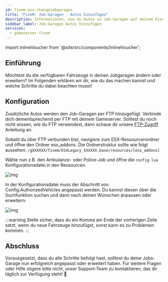 ```yaml
---
id: fivem-esx-changejobgarages
title: "FiveM: Job-Garagen - Autos hinzufügen"
description: Informationen, wie du Autos zu Job-Garagen auf deinem FiveM Server mit ESX von ZAP-Hosting hinzufügen kannst - ZAP-Hosting.com Dokumentation
sidebar_label: Job-Garagen Autos hinzufügen
services:
  - gameserver-fivem
---
```


import InlineVoucher from '@site/src/components/InlineVoucher';



## Einführung

Möchtest du die verfügbaren Fahrzeuge in deinen Jobgaragen ändern oder erweitern? Im Folgenden erklären wir dir, wie du das machen kannst und welche Schritte du dabei beachten musst!

<InlineVoucher />



## Konfiguration

Zusätzliche Autos werden den Job-Garagen per FTP hinzugefügt. Verbinde dich dementsprechend per FTP mit deinem Gameserver. Solltest du noch nicht wissen, wie du FTP verwendest, dann schaue dir unsere [FTP-Zugriff](gameserver-ftpaccess.md) Anleitung an. 

Sobald du über FTP verbunden bist, navigiere zum ESX-Ressourcenordner und öffne den Ordner esx_addons. Die Ordnerstruktur sollte wie folgt aussehen: `/gXXXXXX/fivem/ESXLegacy_XXXXXX.base/resources/[esx_addons]`

Wähle nun z.B. den Ambulance- oder Police-Job und öffne die `config.lua` Konfigurationsdatei in den Ressourcen.

![img](https://screensaver01.zap-hosting.com/index.php/s/xQYbzYs2xAkb5fp/preview)

In der Konfigurationsdatei muss der Abschnitt von Config.AuthorizedVehicles angepasst werden. Du kannst diesen über die Suchfunktion suchen und dann nach deinen Wünschen anpassen oder erweitern:

![img](https://screensaver01.zap-hosting.com/index.php/s/eyK7q78aewrpJtx/preview)

:::warning
Stelle sicher, dass du ein Komma am Ende der vorherigen Zeile setzt, wenn du neue Fahrzeuge hinzufügst, sonst kann es zu Problemen kommen.
:::

## Abschluss
Vorausgesetzt, dass du alle Schritte befolgt hast, solltest du deine Jobs-Garage nun erfolgreich angepasst oder erweitert haben. Für weitere Fragen oder Hilfe zögere bitte nicht, unser Support-Team zu kontaktieren, das dir täglich zur Verfügung steht! 🙂


<InlineVoucher />
